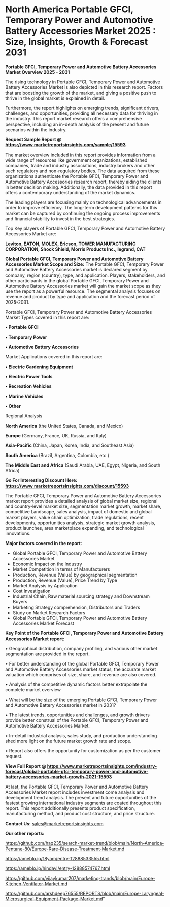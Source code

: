 # North America Portable GFCI, Temporary Power and Automotive Battery Accessories Market 2025 : Size, Insights, Growth & Forecast 2031

<Strong> Portable GFCI, Temporary Power and Automotive Battery Accessories Market Overview 2025 - 2031</strong>

The rising technology in Portable GFCI, Temporary Power and Automotive Battery Accessories Market is also depicted in this research report. Factors that are boosting the growth of the market, and giving a positive push to thrive in the global market is explained in detail.

Furthermore, the report highlights on emerging trends, significant drivers, challenges, and opportunities, providing all necessary data for thriving in the industry. This report market research offers a comprehensive perspective, including an in-depth analysis of the present and future scenarios within the industry.

<strong>Request Sample Report @ <a href=https://www.marketreportsinsights.com/sample/15593>https://www.marketreportsinsights.com/sample/15593</a></strong>

The market overview included in this report provides information from a wide range of resources like government organizations, established companies, trade and industry associations, industry brokers and other such regulatory and non-regulatory bodies. The data acquired from these organizations authenticate the Portable GFCI, Temporary Power and Automotive Battery Accessories research report, thereby aiding the clients in better decision making. Additionally, the data provided in this report offers a contemporary understanding of the market dynamics.

The leading players are focusing mainly on technological advancements in order to improve efficiency. The long-term development patterns for this market can be captured by continuing the ongoing process improvements and financial stability to invest in the best strategies.

Top Key players of Portable GFCI, Temporary Power and Automotive Battery Accessories Market are:

<strong>Leviton, EATON, MOLEX, Ericson, TOWER MANUFACTURING CORPORATION, Shock Shield, Morris Products Inc., legrand, CAT</strong>

<strong><b>Global Portable GFCI, Temporary Power and Automotive Battery Accessories Market Scope and Size:</b></strong>
The Portable GFCI, Temporary Power and Automotive Battery Accessories market is declared segment by company, region (country), type, and application. Players, stakeholders, and other participants in the global Portable GFCI, Temporary Power and Automotive Battery Accessories market will gain the market scope as they use the report as a powerful resource. The segmental analysis focuses on revenue and product by type and application and the forecast period of 2025-2031.

Portable GFCI, Temporary Power and Automotive Battery Accessories Market Types covered in this report are:

<strong>• Portable GFCI

• Temporary Power

• Automotive Battery Accessories</strong>

Market Applications covered in this report are:

<strong>• Electric Gardening Equipment

• Electric Power Tools

• Recreation Vehicles

• Marine Vehicles

• Other</strong> 

Regional Analysis

<strong>North America</strong> (the United States, Canada, and Mexico)

<strong>Europe</strong> (Germany, France, UK, Russia, and Italy)

<strong>Asia-Pacific</strong> (China, Japan, Korea, India, and Southeast Asia)

<strong>South America</strong> (Brazil, Argentina, Colombia, etc.)

<strong>The Middle East and Africa</strong> (Saudi Arabia, UAE, Egypt, Nigeria, and South Africa)

<strong>Go For Interesting Discount Here: <a href=https://www.marketreportsinsights.com/discount/15593>https://www.marketreportsinsights.com/discount/15593</a></strong>

The Portable GFCI, Temporary Power and Automotive Battery Accessories market report provides a detailed analysis of global market size, regional and country-level market size, segmentation market growth, market share, competitive Landscape, sales analysis, impact of domestic and global market players, value chain optimization, trade regulations, recent developments, opportunities analysis, strategic market growth analysis, product launches, area marketplace expanding, and technological innovations.

<strong><b>Major factors covered in the report:</b></strong>
<ul>
  <li>Global Portable GFCI, Temporary Power and Automotive Battery Accessories Market </li>
  <li>Economic Impact on the Industry</li>
  <li>Market Competition in terms of Manufacturers</li>
  <li>Production, Revenue (Value) by geographical segmentation</li>
  <li>Production, Revenue (Value), Price Trend by Type</li>
  <li>Market Analysis by Application</li>
  <li>Cost Investigation</li>
  <li>Industrial Chain, Raw material sourcing strategy and Downstream Buyers</li>
  <li>Marketing Strategy comprehension, Distributors and Traders</li>
  <li>Study on Market Research Factors</li>
  <li>Global Portable GFCI, Temporary Power and Automotive Battery Accessories Market Forecast</li>
</ul>

<strong><b>Key Point of the Portable GFCI, Temporary Power and Automotive Battery Accessories Market report:</b></strong>

• Geographical distribution, company profiling, and various other market segmentation are provided in the report.

• For better understanding of the global Portable GFCI, Temporary Power and Automotive Battery Accessories market status, the accurate market valuation which comprises of size, share, and revenue are also covered.

• Analysis of the competitive dynamic factors better extrapolate the complete market overview

• What will be the size of the emerging Portable GFCI, Temporary Power and Automotive Battery Accessories market in 2031?

• The latest trends, opportunities and challenges, and growth drivers provide better construal of the Portable GFCI, Temporary Power and Automotive Battery Accessories Market.

• In-detail industrial analysis, sales study, and production understanding shed more light on the future market growth rate and scope.

• Report also offers the opportunity for customization as per the customer request.

<strong><b>View Full Report @ <a href=https://www.marketreportsinsights.com/industry-forecast/global-portable-gfci-temporary-power-and-automotive-battery-accessories-market-growth-2021-15593>https://www.marketreportsinsights.com/industry-forecast/global-portable-gfci-temporary-power-and-automotive-battery-accessories-market-growth-2021-15593</a></b></strong>


At last, the Portable GFCI, Temporary Power and Automotive Battery Accessories Market report includes investment come analysis and development trend analysis. The present and future opportunities of the fastest growing international industry segments are coated throughout this report. This report additionally presents product specification, manufacturing method, and product cost structure, and price structure.

<strong>Contact Us:</strong>
sales@marketreportsinsights.com

<strong>Our other reports:</strong>

<a href=https://github.com/haq235/search-market-trend/blob/main/North-America-Pentane-80/Europe-Rare-Disease-Treatment-Market.md>https://github.com/haq235/search-market-trend/blob/main/North-America-Pentane-80/Europe-Rare-Disease-Treatment-Market.md</a>

<a href=https://ameblo.jp/18yam/entry-12888533555.html>https://ameblo.jp/18yam/entry-12888533555.html</a>

<a href=https://ameblo.jp/hindavi/entry-12888574767.html>https://ameblo.jp/hindavi/entry-12888574767.html</a>

<a href=https://github.com/vijaykumar207/marketing-trands/blob/main/Europe-Kitchen-Ventilator-Market.md>https://github.com/vijaykumar207/marketing-trands/blob/main/Europe-Kitchen-Ventilator-Market.md</a>

<a href=https://github.com/arshdeep76555/REPORTS/blob/main/Europe-Laryngeal-Microsurgical-Equipment-Package-Market.md>https://github.com/arshdeep76555/REPORTS/blob/main/Europe-Laryngeal-Microsurgical-Equipment-Package-Market.md</a>"
